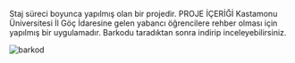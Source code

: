 Staj süreci boyunca yapılmış olan bir projedir.
PROJE İÇERİĞİ
Kastamonu Üniversitesi İl Göç İdaresine gelen yabancı öğrencilere rehber olması için yapılmış bir uygulamadır.
Barkodu taradıktan sonra indirip inceleyebilirsiniz.


![barkod](https://github.com/user-attachments/assets/c1cef7b4-510b-4be3-a05b-5272f9a10704)


                                 
